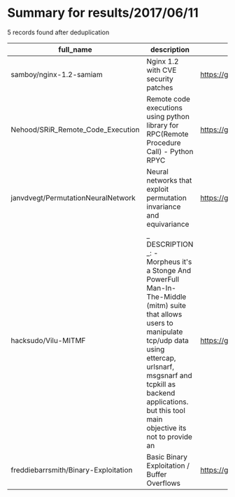 
# Summary for results/2017/06/11
    
5 records found after deduplication

| full_name | description | html_url | matched_list | matched_count | pushed_at | size | stargazers_count | language | forks_count |
|--------------------------------------|------------------------------------------------------------------------------------------------------------------------------------------------------------------------------------------------------------------------------------------------------------------|---------------------------------------------------------|---------------------------|-----------------|---------------------------|--------|--------------------|------------------|---------------|
| samboy/nginx-1.2-samiam | Nginx 1.2 with CVE security patches | https://github.com/samboy/nginx-1.2-samiam | ['cve-2'] | 1 | 2017-06-11 16:03:44+00:00 | 798 | 0 | nan | 0 |
| Nehood/SRiR_Remote_Code_Execution | Remote code executions using python library for RPC(Remote Procedure Call) - Python RPYC | https://github.com/Nehood/SRiR_Remote_Code_Execution | ['remote code execution'] | 1 | 2017-06-11 09:25:54+00:00 | 9 | 1 | Python | 0 |
| janvdvegt/PermutationNeuralNetwork | Neural networks that exploit permutation invariance and equivariance | https://github.com/janvdvegt/PermutationNeuralNetwork | ['exploit'] | 1 | 2017-06-11 08:57:47+00:00 | 150 | 0 | Jupyter Notebook | 0 |
| hacksudo/Vilu-MITMF | _ DESCRIPTION _: - Morpheus it's a Stonge And PowerFull Man-In-The-Middle (mitm) suite that allows users to manipulate tcp/udp data using ettercap, urlsnarf, msgsnarf and tcpkill as backend applications. but this tool main objective its not to provide an | https://github.com/hacksudo/Vilu-MITMF | ['exploit'] | 1 | 2017-06-11 11:20:55+00:00 | 319 | 4 | | 1 |
| freddiebarrsmith/Binary-Exploitation | Basic Binary Exploitation / Buffer Overflows | https://github.com/freddiebarrsmith/Binary-Exploitation | ['exploit'] | 1 | 2017-06-11 22:51:39+00:00 | 19 | 10 | Assembly | 1 |
